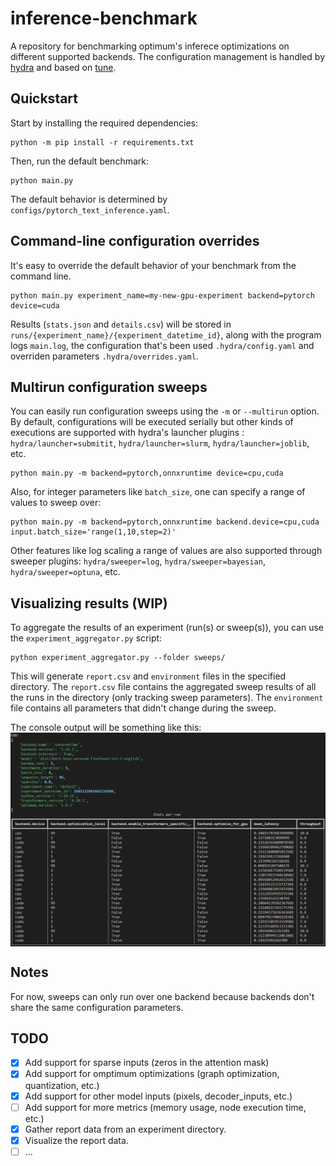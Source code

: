 # inference-benchmark
A repository for benchmarking optimum's inferece optimizations on different supported backends.
The configuration management is handled by [hydra](https://hydra.cc/) and based on [tune](https://github.com/huggingface/tune).

## Quickstart
Start by installing the required dependencies:

```
python -m pip install -r requirements.txt
```

Then, run the default benchmark:

```
python main.py
```

The default behavior is determined by `configs/pytorch_text_inference.yaml`.

## Command-line configuration overrides
It's easy to override the default behavior of your benchmark from the command line.

```
python main.py experiment_name=my-new-gpu-experiment backend=pytorch device=cuda
```

Results (`stats.json` and `details.csv`) will be stored in `runs/{experiment_name}/{experiment_datetime_id}`, along with the program logs `main.log`, the configuration that's been used `.hydra/config.yaml` and overriden parameters `.hydra/overrides.yaml`.

## Multirun configuration sweeps
You can easily run configuration sweeps using the `-m` or `--multirun` option. By default, configurations will be executed serially but other kinds of executions are supported with hydra's launcher plugins : `hydra/launcher=submitit`, `hydra/launcher=slurm`, `hydra/launcher=joblib`, etc.

```
python main.py -m backend=pytorch,onnxruntime device=cpu,cuda
```

Also, for integer parameters like `batch_size`, one can specify a range of values to sweep over:

```
python main.py -m backend=pytorch,onnxruntime backend.device=cpu,cuda input.batch_size='range(1,10,step=2)'
```

Other features like log scaling a range of values are also supported through sweeper plugins: `hydra/sweeper=log`, `hydra/sweeper=bayesian`, `hydra/sweeper=optuna`, etc.

## Visualizing results (WIP)
To aggregate the results of an experiment (run(s) or sweep(s)), you can use the `experiment_aggregator.py` script:

```
python experiment_aggregator.py --folder sweeps/
```

This will generate `report.csv` and `environment` files in the specified directory. The `report.csv` file contains the aggregated sweep results of all the runs in the directory (only tracking sweep parameters). The `environment` file contains all parameters that didn't change during the sweep.

The console output will be something like this:
<img src='images/onnxruntime_report.png' alt='onnxruntime-report' style='display:block;margin-left:auto;margin-right:auto;'>

## Notes

For now, sweeps can only run over one backend because backends don't share the same configuration parameters.

## TODO
- [x] Add support for sparse inputs (zeros in the attention mask)
- [x] Add support for omptimum optimizations (graph optimization, quantization, etc.)
- [x] Add support for other model inputs (pixels, decoder_inputs, etc.)
- [ ] Add support for more metrics (memory usage, node execution time, etc.)
- [x] Gather report data from an experiment directory.
- [x] Visualize the report data.
- [ ] ...